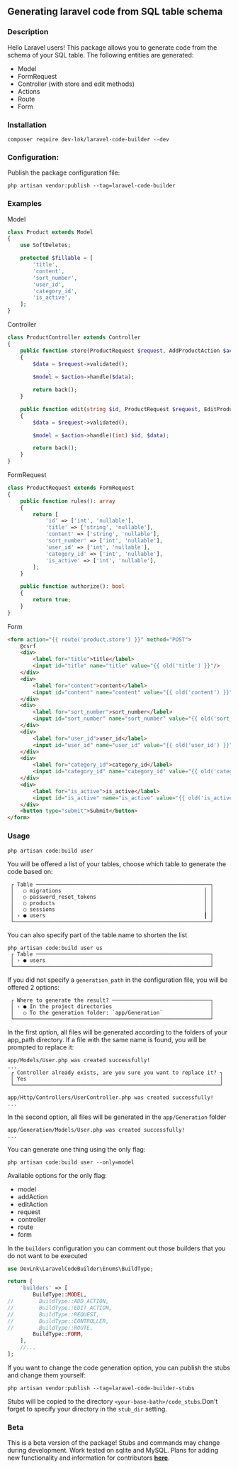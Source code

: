 ## Generating laravel code from SQL table schema

### Description
Hello Laravel users!
This package allows you to generate code from the schema of your SQL table. The following entities are generated:
- Model
- FormRequest
- Controller (with store and edit methods)
- Actions
- Route
- Form
### Installation
```shell
composer require dev-lnk/laravel-code-builder --dev
```
### Configuration:
Publish the package configuration file:
```shell
php artisan vendor:publish --tag=laravel-code-builder
```
### Examples
Model
```php
class Product extends Model
{
    use SoftDeletes;

    protected $fillable = [
        'title',
        'content',
        'sort_number',
        'user_id',
        'category_id',
        'is_active',
    ];
}
```
Controller
```php
class ProductController extends Controller
{
    public function store(ProductRequest $request, AddProductAction $action): RedirectResponse
    {
        $data = $request->validated();
        
        $model = $action->handle($data);

        return back();
    }

    public function edit(string $id, ProductRequest $request, EditProductAction $action): RedirectResponse
    {
        $data = $request->validated();

        $model = $action->handle((int) $id, $data);

        return back();
    }
}
```
FormRequest
```php
class ProductRequest extends FormRequest
{
    public function rules(): array
    {
        return [
            'id' => ['int', 'nullable'],
            'title' => ['string', 'nullable'],
            'content' => ['string', 'nullable'],
            'sort_number' => ['int', 'nullable'],
            'user_id' => ['int', 'nullable'],
            'category_id' => ['int', 'nullable'],
            'is_active' => ['int', 'nullable'],
        ];
    }

    public function authorize(): bool
    {
        return true;
    }
}
```
Form
```html
<form action="{{ route('product.store') }}" method="POST">
    @csrf
    <div>
        <label for="title">title</label>
        <input id="title" name="title" value="{{ old('title') }}"/>
    </div>
    <div>
        <label for="content">content</label>
        <input id="content" name="content" value="{{ old('content') }}"/>
    </div>
    <div>
        <label for="sort_number">sort_number</label>
        <input id="sort_number" name="sort_number" value="{{ old('sort_number') }}" type="number"/>
    </div>
    <div>
        <label for="user_id">user_id</label>
        <input id="user_id" name="user_id" value="{{ old('user_id') }}" type="number"/>
    </div>
    <div>
        <label for="category_id">category_id</label>
        <input id="category_id" name="category_id" value="{{ old('category_id') }}" type="number"/>
    </div>
    <div>
        <label for="is_active">is_active</label>
        <input id="is_active" name="is_active" value="{{ old('is_active') }}" type="number"/>
    </div>
    <button type="submit">Submit</button>
</form>
```
### Usage
```shell
php artisan code:build user
```
You will be offered a list of your tables, choose which table to generate the code based on:
```shell
 ┌ Table ───────────────────────────────────────────────────────┐
 │   ○ migrations                                             │ │
 │   ○ password_reset_tokens                                  │ │
 │   ○ products                                               │ │
 │   ○ sessions                                               │ │
 │ › ● users                                                  ┃ │
 └──────────────────────────────────────────────────────────────┘
```
You can also specify part of the table name to shorten the list
```shell
php artisan code:build user us
 ┌ Table ───────────────────────────────────────────────────────┐
 │ › ● users                                                    │
 └──────────────────────────────────────────────────────────────┘
```
If you did not specify a `generation_path` in the configuration file, you will be offered 2 options:
```shell
 ┌ Where to generate the result? ───────────────────────────────┐
 │ › ● In the project directories                               │
 │   ○ To the generation folder: `app/Generation`               │
 └──────────────────────────────────────────────────────────────┘
```
In the first option, all files will be generated according to the folders of your app_path directory. If a file with the same name is found, you will be prompted to replace it:
```shell
app/Models/User.php was created successfully!
...
 ┌ Controller already exists, are you sure you want to replace it? ┐
 │ Yes                                                             │
 └─────────────────────────────────────────────────────────────────┘

app/Http/Controllers/UserController.php was created successfully!
...
```
In the second option, all files will be generated in the `app/Generation` folder
```shell
app/Generation/Models/User.php was created successfully!
...
```
You can generate one thing using the only flag:
```shell
php artisan code:build user --only=model
```
Available options for the only flag:
- model
- addAction
- editAction
- request
- controller
- route
- form

In the `builders` configuration you can comment out those builders that you do not want to be executed
```php
use DevLnk\LaravelCodeBuilder\Enums\BuildType;

return [
    'builders' => [
        BuildType::MODEL,
//        BuildType::ADD_ACTION,
//        BuildType::EDIT_ACTION,
//        BuildType::REQUEST,
//        BuildType::CONTROLLER,
//        BuildType::ROUTE,
        BuildType::FORM,
    ],
    //...
];
```
If you want to change the code generation option, you can publish the stubs and change them yourself:
```shell
php artisan vendor:publish --tag=laravel-code-builder-stubs
```
Stubs will be copied to the directory `<your-base-bath>/code_stubs`.Don't forget to specify your directory in the `stub_dir` setting.

 ### Beta
This is a beta version of the package! Stubs and commands may change during development. Work tested on sqlite and MySQL. Plans for adding new functionality and information for contributors **[here](https://github.com/dev-lnk/laravel-code-builder/blob/master/docs/for_contributors.md)**.
